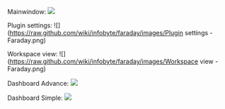 Mainwindow:
![](https://raw.github.com/wiki/infobyte/faraday/images/Faraday-Mainwindow.png)

Plugin settings:
![](https://raw.github.com/wiki/infobyte/faraday/images/Plugin settings - Faraday.png)

Workspace view:
![](https://raw.github.com/wiki/infobyte/faraday/images/Workspace view - Faraday.png)

Dashboard Advance:
![](https://raw.github.com/wiki/infobyte/faraday/images/Faraday-Dashboard-Advance.png)

Dashboard Simple:
![](https://raw.github.com/wiki/infobyte/faraday/images/Faraday-Dashboard-Simple.png)
